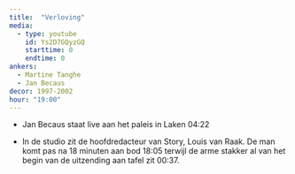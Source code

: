 ```yaml
---
title:  "Verloving"
media:
  - type: youtube
    id: Ys2D7GQyzGQ
    starttime: 0
    endtime: 0
ankers:
  - Martine Tanghe
  - Jan Becaus
decor: 1997-2002
hour: "19:00"
---
```


* Jan Becaus staat live aan het paleis in Laken <span class="moment-inline seek" data-sec="262">04:22</span>

* In de studio zit de hoofdredacteur van Story, Louis van Raak. De man komt pas na 18 minuten aan bod <span class="moment-inline seek" data-sec="1085">18:05</span> terwijl de arme stakker al van het begin van de uitzending aan tafel zit <span class="moment-inline seek" data-sec="37">00:37</span>.
